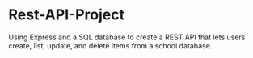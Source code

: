 # Rest-API-Project
Using Express  and a SQL database to create a REST API that lets users create, list, update, and delete items from a school database.
